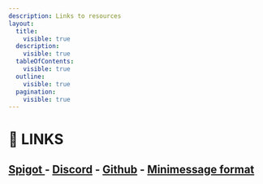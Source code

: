 ```yaml
---
description: Links to resources
layout:
  title:
    visible: true
  description:
    visible: true
  tableOfContents:
    visible: true
  outline:
    visible: true
  pagination:
    visible: true
---
```


# 🚰 LINKS

## &#x20;         [Spigot ](https://www.spigotmc.org/resources/redischat%E2%9A%A1simple-intuitive-communication-plugin-with-cross-server-support-50-discount.111015/)  -   [Discord](https://discord.gg/c6MBaKtkDc)   -   [Github](https://github.com/Emibergo02/RedisChat)   -   [Minimessage format](https://docs.adventure.kyori.net/minimessage/format.html)

##

